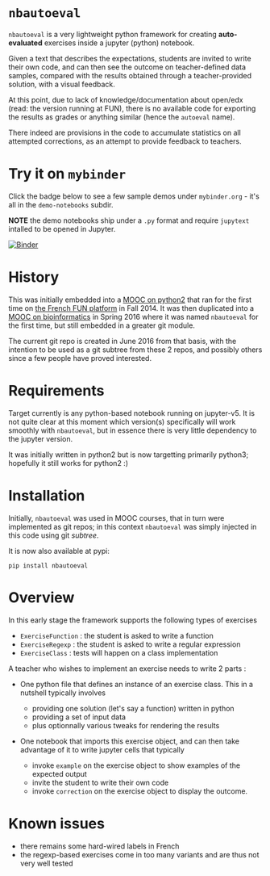 # `nbautoeval`

`nbautoeval` is a very lightweight python framework for creating **auto-evaluated** exercises inside a jupyter (python) notebook.

Given a text that describes the expectations, students are invited to write
their own code,  and can then see the outcome on teacher-defined data samples,
compared with the results obtained through a teacher-provided solution, with a
visual feedback.

At this point, due to lack of knowledge/documentation about open/edx (read: the
version running at FUN), there is no available code for exporting the results as
grades or anything similar (hence the `autoeval` name).

There indeed are provisions in the code to accumulate statistics on all
attempted corrections, as an attempt to provide feedback to teachers.

# Try it on `mybinder`

Click the badge below to see a few sample demos under `mybinder.org` - it's all
in the `demo-notebooks` subdir.

**NOTE** the demo notebooks ship under a `.py` format and require `jupytext` intalled to be opened in Jupyter.

[![Binder](http://mybinder.org/badge.svg)](http://mybinder.org/repo/parmentelat/nbautoeval)


# History

This was initially embedded into a [MOOC on python2](https://github.com/parmentelat/flotpython)
that ran for the first time on [the French FUN platform](https://www.france-universite-numerique-mooc.fr/)
in Fall 2014. It was then duplicated into a [MOOC on
bioinformatics](https://github.com/parmentelat/flotbioinfo) in Spring 2016
where it was named `nbautoeval` for the first time, but still embedded in a
greater git module.

The current git repo is created in June 2016 from that basis, with the intention
to be used as a git subtree from these 2 repos, and possibly others since a few
people have proved interested.

# Requirements

Target currently is any python-based notebook running on jupyter-v5. It is not
quite clear at this moment which version(s) specifically will work smoothly with
`nbautoeval`, but in essence there is very little dependency to the jupyter
version.

It was initially written in python2 but is now targetting primarily python3; hopefully it still works for python2 :)

# Installation

Initially, `nbautoeval` was used in MOOC courses, that in turn were implemented
as git repos; in this context `nbautoeval` was simply injected in this code
using git *subtree*.

It is now also available at pypi:

```
pip install nbautoeval
```

# Overview

In this early stage the framework supports the following types of exercises
  * `ExerciseFunction` : the student is asked to write a function
  * `ExerciseRegexp` : the student is asked to write a regular expression
  * `ExerciseClass` : tests will happen on a class implementation

A teacher who wishes to implement an exercise needs to write 2 parts :

* One python file that defines an instance of an exercise class. This in a nutshell typically involves
  * providing one solution (let's say a function) written in python
  * providing a set of input data
  * plus optionnally various tweaks for rendering the results

* One notebook that imports this exercise object, and can then take advantage of it to write jupyter cells that typically
  * invoke `example` on  the  exercise  object to show examples of the expected output
  * invite the student to write their own code
  * invoke `correction` on  the  exercise  object to display the outcome.

# Known issues

* there remains some hard-wired labels in French
* the regexp-based exercises come in too many variants and are thus not very well tested
